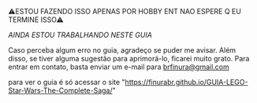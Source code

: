 ⚠ESTOU FAZENDO ISSO APENAS POR HOBBY ENT NAO ESPERE Q EU TERMINE ISSO⚠

*AINDA ESTOU TRABALHANDO NESTE GUIA*

Caso perceba algum erro no guia, agradeço se puder me avisar. Além disso, se tiver alguma sugestão para aprimorá-lo, ficarei muito grato. Para entrar em contato, basta enviar um e-mail para brfinura@gmail.com

para ver o guia é só acessar o site "https://finurabr.github.io/GUIA-LEGO-Star-Wars-The-Complete-Saga/"
